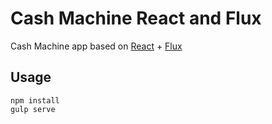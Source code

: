 # Cash Machine React and Flux
Cash Machine app based on [React](http://facebook.github.io/react/) + [Flux](http://facebook.github.io/flux/)

## Usage
```
npm install
gulp serve
```
